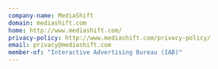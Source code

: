 ```yaml
---
company-name: MediaShift
domain: mediashift.com
home: http://www.mediashift.com/
privacy-policy: http://www.mediashift.com/privacy-policy/
email: privacy@mediashift.com
member-of: "Interactive Advertising Bureau (IAB)"
---
```




